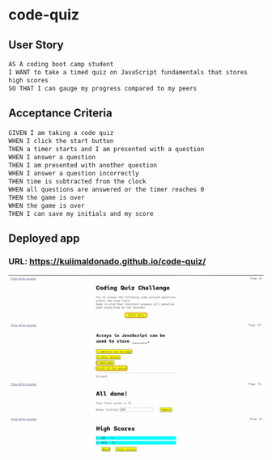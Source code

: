 # code-quiz
## User Story

```
AS A coding boot camp student
I WANT to take a timed quiz on JavaScript fundamentals that stores high scores
SO THAT I can gauge my progress compared to my peers
```

## Acceptance Criteria

```
GIVEN I am taking a code quiz
WHEN I click the start button
THEN a timer starts and I am presented with a question
WHEN I answer a question
THEN I am presented with another question
WHEN I answer a question incorrectly
THEN time is subtracted from the clock
WHEN all questions are answered or the timer reaches 0
THEN the game is over
WHEN the game is over
THEN I can save my initials and my score
```

## Deployed app

### URL: https://kuiimaldonado.github.io/code-quiz/

![Code quiz instructions](assets/images/main_screen.jpg)
![Question in the code quiz](assets/images/questions_screen.jpg)
![Submit your initials and score to save it](assets/images/submit_score.jpg)
![Screen showing the saved high scores](assets/images/high_scores.jpg)

